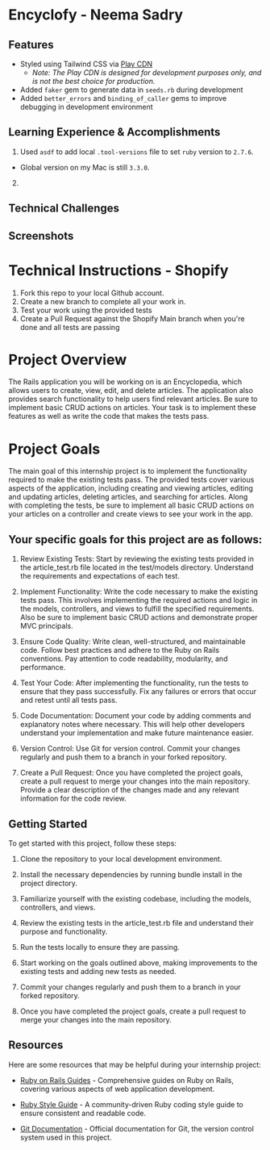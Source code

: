 # Encyclofy - Neema Sadry

## Features
- Styled using Tailwind CSS via [Play CDN](https://tailwindcss.com/docs/installation/play-cdn)
    - *Note: The Play CDN is designed for development purposes only, and is not the best choice for production.*
- Added `faker` gem to generate data in `seeds.rb` during development
- Added `better_errors` and `binding_of_caller` gems to improve debugging in development environment

## Learning Experience & Accomplishments
1) Used `asdf` to add local `.tool-versions` file to set `ruby` version to `2.7.6`.
  - Global version on my Mac is still `3.3.0`.
2) 

## Technical Challenges


## Screenshots



# Technical Instructions - Shopify
1. Fork this repo to your local Github account.
2. Create a new branch to complete all your work in.
3. Test your work using the provided tests
4. Create a Pull Request against the Shopify Main branch when you're done and all tests are passing

# Project Overview
The Rails application you will be working on is an Encyclopedia, which allows users to create, view, edit, and delete articles. The application also provides search functionality to help users find relevant articles. Be sure to implement basic CRUD actions on articles. Your task is to implement these features as well as write the code that makes the tests pass.

# Project Goals
The main goal of this internship project is to implement the functionality required to make the existing tests pass. The provided tests cover various aspects of the application, including creating and viewing articles, editing and updating articles, deleting articles, and searching for articles. Along with completing the tests, be sure to implement all basic CRUD actions on your articles on a controller and create views to see your work in the app.

## Your specific goals for this project are as follows:

1. Review Existing Tests: Start by reviewing the existing tests provided in the article_test.rb file located in the test/models directory. Understand the requirements and expectations of each test.

2. Implement Functionality: Write the code necessary to make the existing tests pass. This involves implementing the required actions and logic in the models, controllers, and views to fulfill the specified requirements. Also be sure to implement basic CRUD actions and demonstrate proper MVC principals.

3. Ensure Code Quality: Write clean, well-structured, and maintainable code. Follow best practices and adhere to the Ruby on Rails conventions. Pay attention to code readability, modularity, and performance.

4. Test Your Code: After implementing the functionality, run the tests to ensure that they pass successfully. Fix any failures or errors that occur and retest until all tests pass.

5. Code Documentation: Document your code by adding comments and explanatory notes where necessary. This will help other developers understand your implementation and make future maintenance easier.

6. Version Control: Use Git for version control. Commit your changes regularly and push them to a branch in your forked repository.

7. Create a Pull Request: Once you have completed the project goals, create a pull request to merge your changes into the main repository. Provide a clear description of the changes made and any relevant information for the code review.

## Getting Started
To get started with this project, follow these steps:

1. Clone the repository to your local development environment.

2. Install the necessary dependencies by running bundle install in the project directory.

3. Familiarize yourself with the existing codebase, including the models, controllers, and views.

4. Review the existing tests in the article_test.rb file and understand their purpose and functionality.

5. Run the tests locally to ensure they are passing.

6. Start working on the goals outlined above, making improvements to the existing tests and adding new tests as needed.

7. Commit your changes regularly and push them to a branch in your forked repository.

8. Once you have completed the project goals, create a pull request to merge your changes into the main repository.

## Resources
Here are some resources that may be helpful during your internship project:

- [Ruby on Rails Guides](https://guides.rubyonrails.org/) - Comprehensive guides on Ruby on Rails, covering various aspects of web application development.

- [Ruby Style Guide](https://rubystyle.guide/) - A community-driven Ruby coding style guide to ensure consistent and readable code.

- [Git Documentation](https://git-scm.com/doc) - Official documentation for Git, the version control system used in this project.

